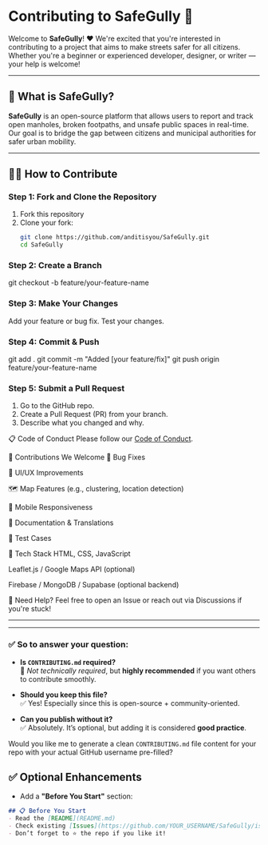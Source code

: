 # Contributing to SafeGully 🚧

Welcome to **SafeGully**! ❤️ We're excited that you're interested in contributing to a project that aims to make streets safer for all citizens. Whether you're a beginner or experienced developer, designer, or writer — your help is welcome!

---

## 🚀 What is SafeGully?

**SafeGully** is an open-source platform that allows users to report and track open manholes, broken footpaths, and unsafe public spaces in real-time. Our goal is to bridge the gap between citizens and municipal authorities for safer urban mobility.

---

## 🧑‍💻 How to Contribute
### Step 1: Fork and Clone the Repository

1. Fork this repository
2. Clone your fork:
   ```bash
   git clone https://github.com/anditisyou/SafeGully.git
   cd SafeGully

### Step 2: Create a Branch
git checkout -b feature/your-feature-name

### Step 3: Make Your Changes
Add your feature or bug fix.
Test your changes.

### Step 4: Commit & Push
git add .
git commit -m "Added [your feature/fix]"
git push origin feature/your-feature-name

### Step 5: Submit a Pull Request
1. Go to the GitHub repo.
2. Create a Pull Request (PR) from your branch.
3. Describe what you changed and why.

📋 Code of Conduct
Please follow our [Code of Conduct](CODE_OF_CONDUCT.md).

🙌 Contributions We Welcome
🔧 Bug Fixes

🌟 UI/UX Improvements

🗺️ Map Features (e.g., clustering, location detection)

📱 Mobile Responsiveness

📄 Documentation & Translations

🧪 Test Cases

🧰 Tech Stack
HTML, CSS, JavaScript

Leaflet.js / Google Maps API (optional)

Firebase / MongoDB / Supabase (optional backend)

💬 Need Help?
Feel free to open an Issue or reach out via Discussions if you're stuck!

---

---

### ✅ So to answer your question:

- **Is `CONTRIBUTING.md` required?**  
  🔸 *Not technically required*, but **highly recommended** if you want others to contribute smoothly.

- **Should you keep this file?**  
  ✅ Yes! Especially since this is open-source + community-oriented.

- **Can you publish without it?**  
  ✅ Absolutely. It’s optional, but adding it is considered **good practice**.

Would you like me to generate a clean `CONTRIBUTING.md` file content for your repo with your actual GitHub username pre-filled?

## ✅ Optional Enhancements

- Add a **"Before You Start"** section:
```md
## 📋 Before You Start
- Read the [README](README.md)
- Check existing [Issues](https://github.com/YOUR_USERNAME/SafeGully/issues)
- Don’t forget to ⭐️ the repo if you like it!